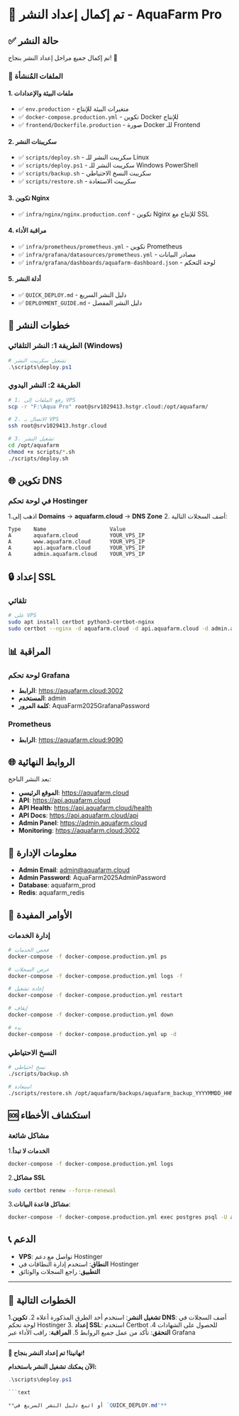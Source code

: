 # 🎉 تم إكمال إعداد النشر - AquaFarm Pro

## ✅ حالة النشر

تم إكمال جميع مراحل إعداد النشر بنجاح! 🚀

### 📁 الملفات المُنشأة

#### 1. ملفات البيئة والإعدادات

- ✅ `env.production` - متغيرات البيئة للإنتاج
- ✅ `docker-compose.production.yml` - تكوين Docker للإنتاج
- ✅ `frontend/Dockerfile.production` - صورة Docker للـ Frontend

#### 2. سكريبتات النشر

- ✅ `scripts/deploy.sh` - سكريبت النشر للـ Linux
- ✅ `scripts/deploy.ps1` - سكريبت النشر للـ Windows PowerShell
- ✅ `scripts/backup.sh` - سكريبت النسخ الاحتياطي
- ✅ `scripts/restore.sh` - سكريبت الاستعادة

#### 3. تكوين Nginx

- ✅ `infra/nginx/nginx.production.conf` - تكوين Nginx للإنتاج مع SSL

#### 4. مراقبة الأداء

- ✅ `infra/prometheus/prometheus.yml` - تكوين Prometheus
- ✅ `infra/grafana/datasources/prometheus.yml` - مصادر البيانات
- ✅ `infra/grafana/dashboards/aquafarm-dashboard.json` - لوحة التحكم

#### 5. أدلة النشر

- ✅ `QUICK_DEPLOY.md` - دليل النشر السريع
- ✅ `DEPLOYMENT_GUIDE.md` - دليل النشر المفصل

## 🚀 خطوات النشر

### الطريقة 1: النشر التلقائي (Windows)

```powershell
# تشغيل سكريبت النشر
.\scripts\deploy.ps1
```

### الطريقة 2: النشر اليدوي

```bash
# 1. رفع الملفات إلى VPS
scp -r "F:\Aqua Pro" root@srv1029413.hstgr.cloud:/opt/aquafarm/

# 2. الاتصال بـ VPS
ssh root@srv1029413.hstgr.cloud

# 3. تشغيل النشر
cd /opt/aquafarm
chmod +x scripts/*.sh
./scripts/deploy.sh
```

## 🌐 تكوين DNS

### في لوحة تحكم Hostinger

1.اذهب إلى **Domains** → **aquafarm.cloud** → **DNS Zone**
2. أضف السجلات التالية:

```text
Type    Name                    Value
A       aquafarm.cloud          YOUR_VPS_IP
A       www.aquafarm.cloud      YOUR_VPS_IP  
A       api.aquafarm.cloud      YOUR_VPS_IP
A       admin.aquafarm.cloud    YOUR_VPS_IP
```

## 🔒 إعداد SSL

### تلقائي

```bash
# على VPS
sudo apt install certbot python3-certbot-nginx
sudo certbot --nginx -d aquafarm.cloud -d api.aquafarm.cloud -d admin.aquafarm.cloud
```

## 📊 المراقبة

### لوحة تحكم Grafana

- **الرابط**: https://aquafarm.cloud:3002
- **المستخدم**: admin
- **كلمة المرور**: AquaFarm2025GrafanaPassword

### Prometheus

- **الرابط**: https://aquafarm.cloud:9090

## 🌐 الروابط النهائية

بعد النشر الناجح:

- **الموقع الرئيسي**: https://aquafarm.cloud
- **API**: https://api.aquafarm.cloud
- **API Health**: https://api.aquafarm.cloud/health
- **API Docs**: https://api.aquafarm.cloud/api
- **Admin Panel**: https://admin.aquafarm.cloud
- **Monitoring**: https://aquafarm.cloud:3002

## 🔐 معلومات الإدارة

- **Admin Email**: admin@aquafarm.cloud
- **Admin Password**: AquaFarm2025AdminPassword
- **Database**: aquafarm_prod
- **Redis**: aquafarm_redis

## 🔧 الأوامر المفيدة

### إدارة الخدمات

```bash
# فحص الخدمات
docker-compose -f docker-compose.production.yml ps

# عرض السجلات
docker-compose -f docker-compose.production.yml logs -f

# إعادة تشغيل
docker-compose -f docker-compose.production.yml restart

# إيقاف
docker-compose -f docker-compose.production.yml down

# بدء
docker-compose -f docker-compose.production.yml up -d
```

### النسخ الاحتياطي

```bash
# نسخ احتياطي
./scripts/backup.sh

# استعادة
./scripts/restore.sh /opt/aquafarm/backups/aquafarm_backup_YYYYMMDD_HHMMSS.tar.gz
```

## 🆘 استكشاف الأخطاء

### مشاكل شائعة

1.**الخدمات لا تبدأ**

   ```bash
   docker-compose -f docker-compose.production.yml logs
   ```

2.**مشاكل SSL**

   ```bash
   sudo certbot renew --force-renewal
   ```

3.**مشاكل قاعدة البيانات**:

   ```bash
   docker-compose -f docker-compose.production.yml exec postgres psql -U aquafarm_user -d aquafarm_prod
   ```

## 📞 الدعم

- **VPS**: تواصل مع دعم Hostinger
- **النطاق**: استخدم إدارة النطاقات في Hostinger
- **التطبيق**: راجع السجلات والوثائق

---

## 🎯 الخطوات التالية

1.**تشغيل النشر**: استخدم أحد الطرق المذكورة أعلاه
2. **تكوين DNS**: أضف السجلات في لوحة تحكم Hostinger
3. **إعداد SSL**: استخدم Certbot للحصول على الشهادات
4. **التحقق**: تأكد من عمل جميع الروابط
5. **المراقبة**: راقب الأداء عبر Grafana

---

**🎉 تهانينا! تم إعداد النشر بنجاح!**

**الآن يمكنك تشغيل النشر باستخدام:**

```powershell
.\scripts\deploy.ps1

```text

**أو اتبع دليل النشر السريع في `QUICK_DEPLOY.md'**
